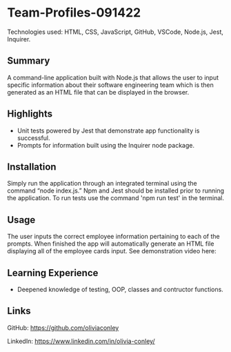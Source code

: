 # Team-Profiles-091422

Technologies used: HTML, CSS, JavaScript, GitHub, VSCode, Node.js, Jest, Inquirer. 

## Summary 
A command-line application built with Node.js that allows the user to input specific information about their software engineering team which is then generated as an HTML file that can be displayed in the browser. 

## Highlights
* Unit tests powered by Jest that demonstrate app functionality is successful. 
* Prompts for information built using the Inquirer node package.  

## Installation
Simply run the application through an integrated terminal using the command “node index.js.” Npm and Jest should be installed prior to running the application. To run tests use the command 'npm run test' in the terminal. 

## Usage
The user inputs the correct employee information pertaining to each of the prompts. When finished the app will automatically generate an HTML file displaying all of the employee cards input. See demonstration video here:

## Learning Experience

* Deepened knowledge of testing, OOP, classes and contructor functions. 

## Links

GitHub: https://github.com/oliviaconley

LinkedIn: https://www.linkedin.com/in/olivia-conley/